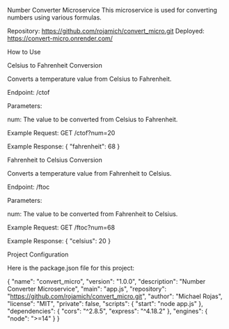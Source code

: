 Number Converter Microservice
This microservice is used for converting numbers using various formulas.

Repository: https://github.com/rojamich/convert_micro.git
Deployed: https://convert-micro.onrender.com/

How to Use

Celsius to Fahrenheit Conversion

Converts a temperature value from Celsius to Fahrenheit.

Endpoint: /ctof

Parameters:

num: The value to be converted from Celsius to Fahrenheit.

Example Request:
GET /ctof?num=20

Example Response:
{
  "fahrenheit": 68
}

Fahrenheit to Celsius Conversion

Converts a temperature value from Fahrenheit to Celsius.

Endpoint: /ftoc

Parameters:

num: The value to be converted from Fahrenheit to Celsius.

Example Request:
GET /ftoc?num=68

Example Response:
{
  "celsius": 20
}


Project Configuration

Here is the package.json file for this project:

{
  "name": "convert_micro",
  "version": "1.0.0",
  "description": "Number Converter Microservice",
  "main": "app.js",
  "repository": "https://github.com/rojamich/convert_micro.git",
  "author": "Michael Rojas",
  "license": "MIT",
  "private": false,
  "scripts": {
    "start": "node app.js"
  },
  "dependencies": {
    "cors": "^2.8.5",
    "express": "^4.18.2"
  },
  "engines": {
    "node": ">=14"
  }
}